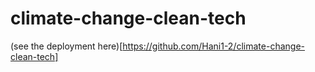 # climate-change-clean-tech
(see the deployment here)[https://github.com/Hani1-2/climate-change-clean-tech]

